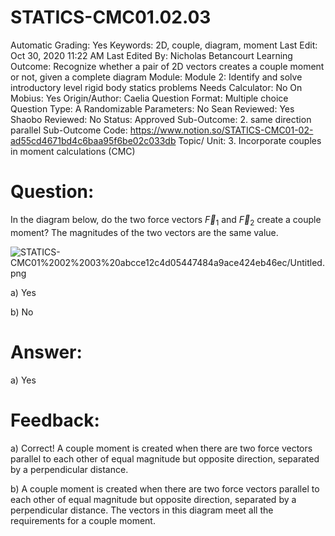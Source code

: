 # STATICS-CMC01.02.03

Automatic Grading: Yes
Keywords: 2D, couple, diagram, moment
Last Edit: Oct 30, 2020 11:22 AM
Last Edited By: Nicholas Betancourt
Learning Outcome: Recognize whether a pair of 2D vectors creates a couple moment or not, given a complete diagram
Module: Module 2: Identify and solve introductory level rigid body statics problems
Needs Calculator: No
On Mobius: Yes
Origin/Author: Caelia
Question Format: Multiple choice
Question Type: A
Randomizable Parameters: No
Sean Reviewed: Yes
Shaobo Reviewed: No
Status: Approved
Sub-Outcome: 2. same direction parallel
Sub-Outcome Code: https://www.notion.so/STATICS-CMC01-02-ad55cd4671bd4c6baa95f6be02c033db
Topic/ Unit: 3. Incorporate couples in moment calculations (CMC)

# Question:

In the diagram below, do the two force vectors $\overrightarrow{F}_1$ and $\overrightarrow{F}_2$ create a couple moment?  The magnitudes of the two vectors are the same value.

![STATICS-CMC01%2002%2003%20abcce12c4d05447484a9ace424eb46ec/Untitled.png](STATICS-CMC01%2002%2003%20abcce12c4d05447484a9ace424eb46ec/Untitled.png)

a) Yes

b) No

# Answer:

a) Yes

# Feedback:

a) Correct! A couple moment is created when there are two force vectors parallel to each other of equal magnitude but opposite direction, separated by a perpendicular distance. 

b) A couple moment is created when there are two force vectors parallel to each other of equal magnitude but opposite direction, separated by a perpendicular distance. The vectors in this diagram meet all the requirements for a couple moment.